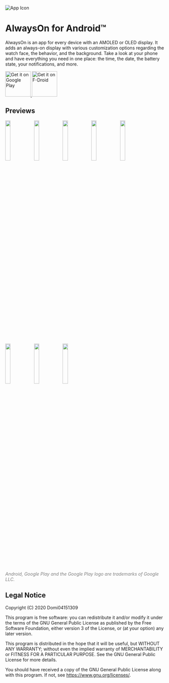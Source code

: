 ![App Icon](https://raw.githubusercontent.com/Domi04151309/AlwaysOn/master/app/src/main/res/mipmap-xxxhdpi/ic_launcher.png)
# AlwaysOn for Android™
AlwaysOn is an app for every device with an AMOLED or OLED display.
It adds an always-on display with various customization options regarding the watch face, the behavior, and the background.
Take a look at your phone and have everything you need in one place: the time, the date, the battery state, your notifications, and more.

<a href='https://play.google.com/store/apps/details?id=io.github.domi04151309.alwayson'>
  <img src='https://play.google.com/intl/en_us/badges/images/generic/en_badge_web_generic.png'
  alt='Get it on Google Play'
  height="80"/>
</a>
<a href="https://f-droid.org/packages/io.github.domi04151309.alwayson">
  <img src="https://fdroid.gitlab.io/artwork/badge/get-it-on.png"
  alt="Get it on F-Droid"
  height="80"/>
</a>

## Previews
<img src="https://raw.githubusercontent.com/Domi04151309/AlwaysOn/master/fastlane/metadata/android/en-US/images/phoneScreenshots/1.jpg" width="18%" /><img src="https://raw.githubusercontent.com/Domi04151309/AlwaysOn/master/fastlane/metadata/android/en-US/images/phoneScreenshots/2.jpg" width="18%" /><img src="https://raw.githubusercontent.com/Domi04151309/AlwaysOn/master/fastlane/metadata/android/en-US/images/phoneScreenshots/3.jpg" width="18%" /><img src="https://raw.githubusercontent.com/Domi04151309/AlwaysOn/master/fastlane/metadata/android/en-US/images/phoneScreenshots/4.jpg" width="18%" /><img src="https://raw.githubusercontent.com/Domi04151309/AlwaysOn/master/fastlane/metadata/android/en-US/images/phoneScreenshots/5.jpg" width="18%" /><img src="https://raw.githubusercontent.com/Domi04151309/AlwaysOn/master/fastlane/metadata/android/en-US/images/phoneScreenshots/6.jpg" width="18%" /><img src="https://raw.githubusercontent.com/Domi04151309/AlwaysOn/master/fastlane/metadata/android/en-US/images/phoneScreenshots/7.jpg" width="18%" /><img src="https://raw.githubusercontent.com/Domi04151309/AlwaysOn/master/fastlane/metadata/android/en-US/images/phoneScreenshots/8.jpg" width="18%" />

<i style="color:gray;">Android, Google Play and the Google Play logo are trademarks of Google LLC.</i>

## Legal Notice
Copyright (C) 2020 Domi04151309

This program is free software: you can redistribute it and/or modify
it under the terms of the GNU General Public License as published by
the Free Software Foundation, either version 3 of the License, or
(at your option) any later version.

This program is distributed in the hope that it will be useful,
but WITHOUT ANY WARRANTY; without even the implied warranty of
MERCHANTABILITY or FITNESS FOR A PARTICULAR PURPOSE.  See the
GNU General Public License for more details.

You should have received a copy of the GNU General Public License
along with this program.  If not, see <https://www.gnu.org/licenses/>.
